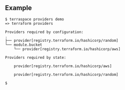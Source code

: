 ## Example

    $ terraspace providers demo
    => terraform providers

    Providers required by configuration:
    .
    ├── provider[registry.terraform.io/hashicorp/random]
    └── module.bucket
        └── provider[registry.terraform.io/hashicorp/aws]

    Providers required by state:

        provider[registry.terraform.io/hashicorp/aws]

        provider[registry.terraform.io/hashicorp/random]

    $